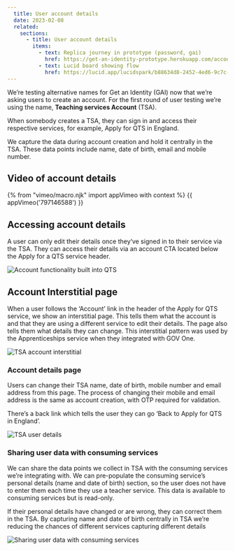```yaml
---
  title: User account details
  date: 2023-02-08
  related:
    sections:
      - title: User account details
        items:
          - text: Replica journey in prototype (password, gai)
            href: https://get-an-identity-prototype.herokuapp.com/account/account-details
          - text: Lucid board showing flow
            href: https://lucid.app/lucidspark/b88634d8-2452-4ed6-9c7c-010383770731/edit?view_items=KZDsx9Mr-.mh&invitationId=inv_9a36d007-204a-41ed-b8c3-1f49d5e63a05
---
```



We’re testing alternative names for Get an Identity (GAI) now that we’re asking users to create an account. For the first round of user testing we’re using the name, <b>Teaching services Account</b> (TSA).

When somebody creates a TSA, they can sign in and access their respective services, for example, Apply for QTS in England.

We capture the data during account creation and hold it centrally in the TSA. These data points include name, date of birth, email and mobile number.

## Video of account details


{% from "vimeo/macro.njk" import appVimeo with context %}
{{ appVimeo('797146588') }}


## Accessing account details

A user can only edit their details once they‘ve signed in to their service via the TSA. They can access their details via an account CTA located below the Apply for a QTS service header.  

![Account functionality built into QTS](2-apply-for-qts.png "Account functionality built into QTS")

## Account Interstitial page

When a user follows the ‘Account’ link in the header of the Apply for QTS service, we show an interstitial page. This tells them what the account is and that they are using a different service to edit their details.
The page also tells them what details they can change. This interstitial pattern was used by the Apprenticeships service when they integrated with GOV One.

![TSA account interstitial](3-account-interstitial.png "TSA account interstitial")


### Account details page

Users can change their TSA name, date of birth, mobile number and email address from this page. The process of changing their mobile and email address is the same as account creation, with OTP required for validation.

There’s a back link which tells the user they can go ‘Back to Apply for QTS in England’.

![TSA user details](1-tsa-details.png "TSA user details")



### Sharing user data with consuming services

We can share the data points we collect in TSA with the consuming services we’re integrating with. We can pre-populate the consuming service’s personal details (name and date of birth) section, so the user does not have to enter them each time they use a teacher service. This data is available to consuming services but is read-only.

If their personal details have changed or are wrong, they can correct them in the TSA. By capturing name and date of birth centrally in TSA we’re reducing the chances of different services capturing different details

![Sharing user data with consuming services](4-sharing-data.png "Sharing user data with consuming services")
